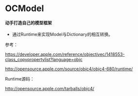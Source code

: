 # OCModel

#### 动手打造自己的模型框架

- 通过Runtime来实现Model与Dictionary的相互转换。

参考：

https://developer.apple.com/reference/objectivec/1418553-class_copypropertylist?language=objc

http://opensource.apple.com/source/objc4/objc4-680/runtime/

Runtime源码： 

http://opensource.apple.com/tarballs/objc4/